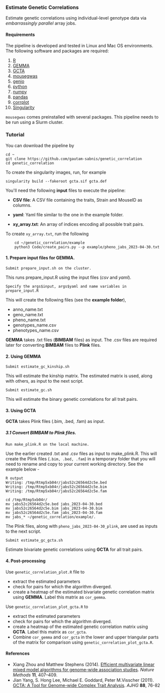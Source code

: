 ### Estimate Genetic Correlations
Estimate genetic correlations using individual-level genotype data via *embarrassingly parallel* array jobs. 

#### Requirements
The pipeline is developed and tested in Linux and Mac OS environments. The following software and packages are required:

1. [R](https://www.r-project.org/)
2. [GEMMA](https://github.com/genetics-statistics/GEMMA)
3. [GCTA](https://yanglab.westlake.edu.cn/software/gcta/#Overview)
4. [mousegwas](https://github.com/TheJacksonLaboratory/mousegwas)
5. [genio](https://cran.r-project.org/web/packages/genio/index.html)
6. [python](https://www.python.org/)
7. [numpy](https://numpy.org/)
8. [pandas](https://pandas.pydata.org/)
9. [corrplot](https://cran.r-project.org/web/packages/corrplot/vignettes/corrplot-intro.html)
10. [Singularity](https://sylabs.io/docs/)

`mousegwas` comes preinstalled with several packages. This pipeline needs to be run using a Slurm cluster. 

### Tutorial

You can download the pipeline by 

    cd ~
    git clone https://github.com/gautam-sabnis/genetic_correlation
    cd genetic_correlation

To create the singularity images, run, for example

    singularity build --fakeroot gcta.sif gcta.def


You'll need the following **input** files to execute the pipeline:

- **CSV file**: A CSV file containing the traits, Strain and MouseID as columns. 

- **yaml**: Yaml file similar to the one in the example folder.
- **xy_array.txt**: An array of indices encoding all possible trait pairs.

To create `xy_array.txt`, run the following

        cd ~/genetic_correlation/example
        python3 Code/create_pairs.py --p example/pheno_jabs_2023-04-30.txt


#### 1. Prepare input files for GEMMA.
    Submit prepare_input.sh on the cluster.   

This runs prepare_input.R using the input files (*csv* and *yaml*). 

	Specify the args$input, args$yaml and name variables in prepare_input.R

This will create the following files (see the **example folder**),

- anno_name.txt 
- geno_name.txt  
- pheno_name.txt  
- genotypes_name.csv  
- phenotypes_name.csv  

**GEMMA** takes .txt files (**BIMBAM** files) as input. The .csv files are required later for converting **BIMBAM** files to **Plink** files. 

#### 2. Using GEMMA

    Submit estimate_gc_kinship.sh

This will estimate the kinship matrix. The estimated matrix is used, along with others, as input to the next script. 

    Submit estimate_gc.sh

This will estimate the binary genetic correlations for all trait pairs. 

#### 3. Using GCTA

**GCTA** takes Plink files (.bim, .bed, .fam) as input.

##### 3.1 Convert BIMBAM to Plink files.

    Run make_plink.R on the local machine.
Use the earlier created .txt and .csv files as input to make_plink.R. This will create the Plink files (`.bim, .bed, .fam`) in a temporary folder that you will need to rename and copy to your current working directory. See the example below - 

    R output
    Writing: /tmp/Rtmp5xb04r/jabs52c26564d2c5e.bed
    Writing: /tmp/Rtmp5xb04r/jabs52c26564d2c5e.bim
    Writing: /tmp/Rtmp5xb04r/jabs52c26564d2c5e.fam

    cd /tmp/Rtmp5xb04r/
    mv jabs52c26564d2c5e.bed jabs_2023-04-30.bed
    mv jabs52c26564d2c5e.bim jabs_2023-04-30.bim
    mv jabs52c26564d2c5e.fam jabs_2023-04-30.fam
    mv jabs_* ~/genetic_correlation/example/.

The Plink files, along with `pheno_jabs_2023-04-30_plink`, are used as inputs to the next script. 

	Submit estimate_gc_gcta.sh

Estimate bivariate genetic correlations using **GCTA** for all trait pairs.  

#### 4. Post-processing

Use `genetic_correlation_plot.R` file to
- extract the estimated parameters
- check for pairs for which the algorithm diverged.
- create a heatmap of the estimated bivariate genetic correlation matrix using **GEMMA**. Label this matrix as `cor_gemma`. 

Use `genetic_correlation_plot_gcta.R` to 
- extract the estimated parameters
- check for pairs for which the algorithm diverged.
- create a heatmap of the estimated genetic correlation matrix using **GCTA**. Label this matrix as `cor_gcta`. 
- Combine `cor_gemma` and `cor_gcta` in the lower and upper triangular parts of the matrix for comparison using `genetic_correlation_plot_gcta.R`. 


#### References
- Xiang Zhou and Matthew Stephens (2014). [Efficient multivariate linear mixed model algorithms for genome-wide association studies](https://www.nature.com/articles/nmeth.2848). *Nature Methods* **11**, 407–409.
- Jian Yang, S. Hong Lee, Michael E. Goddard, Peter M.Visscher (2011). [GCTA: A Tool for Genome-wide Complex Trait Analysis](https://www.sciencedirect.com/science/article/pii/S0002929710005987?via%3Dihub). *AJHG* **88**, 76-82